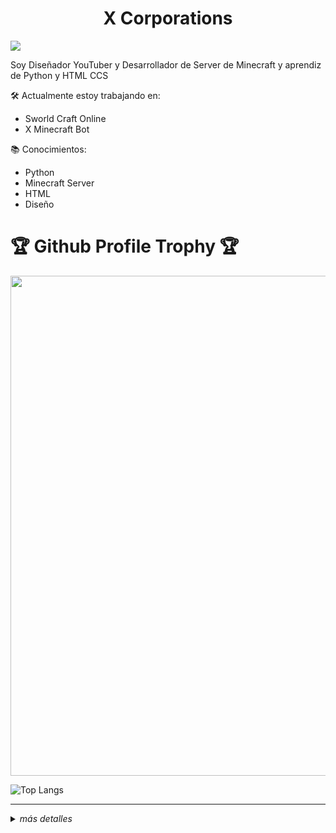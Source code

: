 <h1 align="center">
  <b>X Corporations</b>
</h1>


<div align="left">
  <p><a href="https://youtube.com/channel/UCgHO7K8MCGOFDsK_WTr5vdQ?sub_confirmation=1">
    <img src="https://img.shields.io/youtube/channel/subscribers/UCgHO7K8MCGOFDsK_WTr5vdQ?label=Subcriptores&style=social" />
  </a></p>

Soy Diseñador YouTuber y Desarrollador de Server de Minecraft y aprendiz de Python y HTML CCS


🛠️ Actualmente estoy trabajando en:
- Sworld Craft Online
- X Minecraft Bot

📚 Conocimientos:
- Python
- Minecraft Server
- HTML
- Diseño

<h1>🏆 Github Profile Trophy 🏆</h1>
  <img width=800 src="https://github-profile-trophy.vercel.app/?username=KeimaSenpai&column=5&margin-w=15&margin-h=15&theme=discord&&no-frame=true"

  ---
  
  ![Top Langs](https://github-readme-stats.vercel.app/api/top-langs/?username=KeimaSenpai&layout=compact&show_icons=true)
  

---

<details>
<summary><i>más detalles</i></summary>
  
<h2>Link de mis redes Sociales</h2>

![Fox Logo Keima Sempai](https://user-images.githubusercontent.com/98184310/203803457-ba91f073-fe62-46e0-93d5-83ea56cc2270.png)
  https://keima-senpai.vercel.app/

</details>
